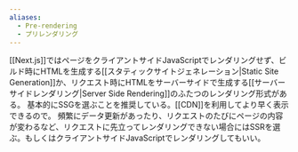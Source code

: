 ```yaml
---
aliases:
  - Pre-rendering
  - プリレンダリング
---
```

[[Next.js]]ではページをクライアントサイドJavaScriptでレンダリングせず、ビルド時にHTMLを生成する[[スタティックサイトジェネレーション|Static Site Generation]]か、リクエスト時にHTMLをサーバーサイドで生成する[[サーバーサイドレンダリング|Server Side Rendering]]のふたつのレンダリング形式がある。
基本的にSSGを選ぶことを推奨している。[[CDN]]を利用してより早く表示できるので。
頻繁にデータ更新があったり、リクエストのたびにページの内容が変わるなど、リクエストに先立ってレンダリングできない場合にはSSRを選ぶ。もしくはクライアントサイドJavaScriptでレンダリングしてもいい。
